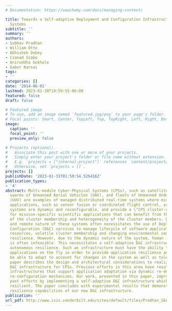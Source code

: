 ```yaml
---
# Documentation: https://wowchemy.com/docs/managing-content/

title: Towards a Self-adaptive Deployment and Configuration Infrastructure for Cyber-Physical
  Systems
subtitle: ''
summary: ''
authors:
- Subhav Pradhan
- William Otte
- Abhishek Dubey
- Csanad Szabo
- Aniruddha Gokhale
- Gabor Karsai
tags:
- ''
categories: []
date: '2014-06-01'
lastmod: 2023-01-30T19:59:55-06:00
featured: false
draft: false

# Featured image
# To use, add an image named `featured.jpg/png` to your page's folder.
# Focal points: Smart, Center, TopLeft, Top, TopRight, Left, Right, BottomLeft, Bottom, BottomRight.
image:
  caption: ''
  focal_point: ''
  preview_only: false

# Projects (optional).
#   Associate this post with one or more of your projects.
#   Simply enter your project's folder or file name without extension.
#   E.g. `projects = ["internal-project"]` references `content/project/deep-learning/index.md`.
#   Otherwise, set `projects = []`.
projects: []
publishDate: '2023-01-31T01:59:54.526416Z'
publication_types:
- '4'
abstract: Multi-module Cyber-Physical Systems (CPSs), such as satellite clusters,
  swarms of Unmanned Aerial Vehicles (UAV), and fleets of Unmanned Underwater Vehicles
  (UUV) are examples of managed distributed real-time systems where mission-critical
  applications, such as sensor fusion or coordinated flight control, are hosted. These
  systems are dynamic and reconfigurable, and provide a \"CPS cluster-as-a-servicetextquoterighttextquoteright
  for mission-specific scientific applications that can benefit from the elasticity
  of the cluster membership and heterogeneity of the cluster members. Distributed
  and remote nature of these systems often necessitates the use of Deployment and
  Configuration (D&C) services to manage lifecycle of software applications. Fluctuating
  resources, volatile cluster membership and changing environmental conditions require
  resilience. However, due to the dynamic nature of the system, human intervention
  is often infeasible. This necessitates a self-adaptive D&C infrastructure that supports
  autonomous resilience. Such an infrastructure must have the ability to adapt existing
  applications on the fly in order to provide application resilience and must itself
  be able to adapt to account for changes in the system as well as tolerate failures.   This
  paper describes the design and architectural considerations to realize a self-adaptive,
  D&C infrastructure for CPSs. Previous efforts in this area have resulted in D&C
  infrastructures that support application adaptation via dynamic re-deployment and
  re-configuration mechanisms. Our work, presented in this paper, improves upon these
  past efforts by implementing a self-adaptive D&C infrastructure which itself is
  resilient. The paper concludes with experimental results that demonstrate the autonomous
  resilience capabilities of our new D&C infrastructure.
publication: ''
url_pdf: http://www.isis.vanderbilt.edu/sites/default/files/Pradhan_SEAMS_TechReport.pdf
---
```

